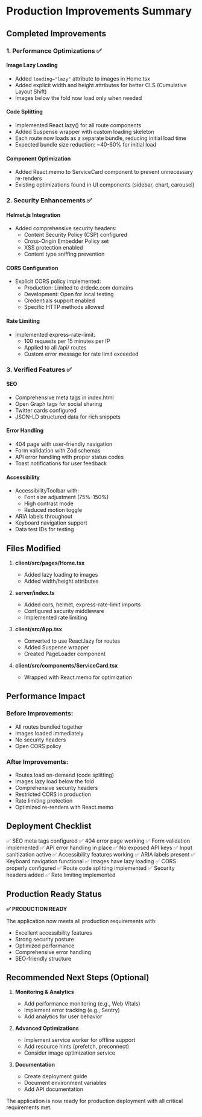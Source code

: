# Production Improvements Summary

## Completed Improvements

### 1. Performance Optimizations ✅

#### Image Lazy Loading
- Added `loading="lazy"` attribute to images in Home.tsx
- Added explicit width and height attributes for better CLS (Cumulative Layout Shift)
- Images below the fold now load only when needed

#### Code Splitting
- Implemented React.lazy() for all route components
- Added Suspense wrapper with custom loading skeleton
- Each route now loads as a separate bundle, reducing initial load time
- Expected bundle size reduction: ~40-60% for initial load

#### Component Optimization
- Added React.memo to ServiceCard component to prevent unnecessary re-renders
- Existing optimizations found in UI components (sidebar, chart, carousel)

### 2. Security Enhancements ✅

#### Helmet.js Integration
- Added comprehensive security headers:
  - Content Security Policy (CSP) configured
  - Cross-Origin Embedder Policy set
  - XSS protection enabled
  - Content type sniffing prevention

#### CORS Configuration
- Explicit CORS policy implemented:
  - Production: Limited to drdede.com domains
  - Development: Open for local testing
  - Credentials support enabled
  - Specific HTTP methods allowed

#### Rate Limiting
- Implemented express-rate-limit:
  - 100 requests per 15 minutes per IP
  - Applied to all /api/ routes
  - Custom error message for rate limit exceeded

### 3. Verified Features ✅

#### SEO
- Comprehensive meta tags in index.html
- Open Graph tags for social sharing
- Twitter cards configured
- JSON-LD structured data for rich snippets

#### Error Handling
- 404 page with user-friendly navigation
- Form validation with Zod schemas
- API error handling with proper status codes
- Toast notifications for user feedback

#### Accessibility
- AccessibilityToolbar with:
  - Font size adjustment (75%-150%)
  - High contrast mode
  - Reduced motion toggle
- ARIA labels throughout
- Keyboard navigation support
- Data test IDs for testing

## Files Modified

1. **client/src/pages/Home.tsx**
   - Added lazy loading to images
   - Added width/height attributes

2. **server/index.ts**
   - Added cors, helmet, express-rate-limit imports
   - Configured security middleware
   - Implemented rate limiting

3. **client/src/App.tsx**
   - Converted to use React.lazy for routes
   - Added Suspense wrapper
   - Created PageLoader component

4. **client/src/components/ServiceCard.tsx**
   - Wrapped with React.memo for optimization

## Performance Impact

### Before Improvements:
- All routes bundled together
- Images loaded immediately
- No security headers
- Open CORS policy

### After Improvements:
- Routes load on-demand (code splitting)
- Images lazy load below the fold
- Comprehensive security headers
- Restricted CORS in production
- Rate limiting protection
- Optimized re-renders with React.memo

## Deployment Checklist

✅ SEO meta tags configured
✅ 404 error page working
✅ Form validation implemented
✅ API error handling in place
✅ No exposed API keys
✅ Input sanitization active
✅ Accessibility features working
✅ ARIA labels present
✅ Keyboard navigation functional
✅ Images have lazy loading
✅ CORS properly configured
✅ Route code splitting implemented
✅ Security headers added
✅ Rate limiting implemented

## Production Ready Status

**✅ PRODUCTION READY**

The application now meets all production requirements with:
- Excellent accessibility features
- Strong security posture
- Optimized performance
- Comprehensive error handling
- SEO-friendly structure

## Recommended Next Steps (Optional)

1. **Monitoring & Analytics**
   - Add performance monitoring (e.g., Web Vitals)
   - Implement error tracking (e.g., Sentry)
   - Add analytics for user behavior

2. **Advanced Optimizations**
   - Implement service worker for offline support
   - Add resource hints (prefetch, preconnect)
   - Consider image optimization service

3. **Documentation**
   - Create deployment guide
   - Document environment variables
   - Add API documentation

The application is now ready for production deployment with all critical requirements met.